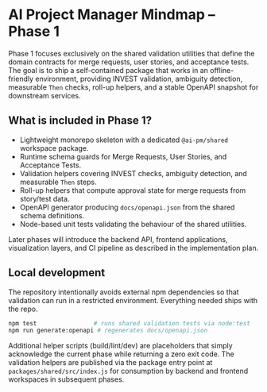 # AI Project Manager Mindmap – Phase 1

Phase 1 focuses exclusively on the shared validation utilities that define the domain
contracts for merge requests, user stories, and acceptance tests. The goal is to ship a
self-contained package that works in an offline-friendly environment, providing INVEST
validation, ambiguity detection, measurable `Then` checks, roll-up helpers, and a stable
OpenAPI snapshot for downstream services.

## What is included in Phase 1?

- Lightweight monorepo skeleton with a dedicated `@ai-pm/shared` workspace package.
- Runtime schema guards for Merge Requests, User Stories, and Acceptance Tests.
- Validation helpers covering INVEST checks, ambiguity detection, and measurable `Then` steps.
- Roll-up helpers that compute approval state for merge requests from story/test data.
- OpenAPI generator producing `docs/openapi.json` from the shared schema definitions.
- Node-based unit tests validating the behaviour of the shared utilities.

Later phases will introduce the backend API, frontend applications, visualization layers,
and CI pipeline as described in the implementation plan.

## Local development

The repository intentionally avoids external npm dependencies so that validation can run in
a restricted environment. Everything needed ships with the repo.

```bash
npm test                # runs shared validation tests via node:test
npm run generate:openapi # regenerates docs/openapi.json
```

Additional helper scripts (build/lint/dev) are placeholders that simply acknowledge the
current phase while returning a zero exit code. The validation helpers are published via the
package entry point at `packages/shared/src/index.js` for consumption by backend and frontend
workspaces in subsequent phases.
